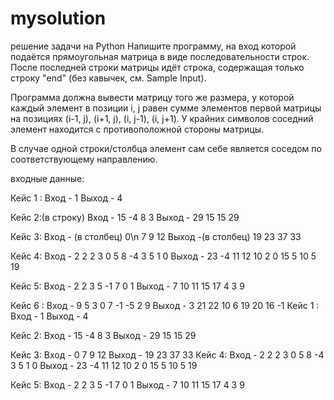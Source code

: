 # mysolution
решение задачи на Python
Напишите программу, на вход которой подаётся прямоугольная матрица в виде последовательности строк. После последней строки матрицы идёт строка, содержащая только строку "end" (без кавычек, см. Sample Input).

Программа должна вывести матрицу того же размера, у которой каждый элемент в позиции i, j равен сумме элементов первой матрицы на позициях (i-1, j), (i+1, j), (i, j-1), (i, j+1). У крайних символов соседний элемент находится с противоположной стороны матрицы.

В случае одной строки/столбца элемент сам себе является соседом по соответствующему направлению.

входные данные:

 

Кейс 1 :
Вход - 1
Выход - 4
 
Кейс 2:(в строку)
Вход - 15 -4 8 3 
Выход - 29 15 15 29
 
Кейс 3:
Вход - (в столбец)
0\n
7
9
12
Выход -(в столбец)
19
23
37
33
 
Кейс 4:
Вход -
2 2 2 3 0 5
8 -4 3 5 1 0
Выход -
23 -4 11 12 10 2
0 15 5 10 5 19
 
Кейс 5:
Вход -
2 2
3 5
-1 7
0 1
Выход -
7 10
11 15
17 4
3 9
 
Кейс 6 :
Вход -
9 5 3
0 7 -1
-5 2 9
Выход -
3 21 22
10 6 19
20 16 -1
Кейс 1 :
Вход - 1
Выход - 4
 
Кейс 2:
Вход - 15 -4 8 3
Выход - 29 15 15 29
 
Кейс 3:
Вход - 
0
7
9
12
Выход -
19
23
37
33
Кейс 4:
Вход -
2 2 2 3 0 5
8 -4 3 5 1 0
Выход -
23 -4 11 12 10 2
0 15 5 10 5 19
 
Кейс 5:
Вход -
2 2
3 5
-1 7
0 1
Выход -
7 10
11 15
17 4
3 9
